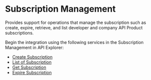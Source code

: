 # Subscription Management

Provides support for operations that manage the subscription such as create, expire, retrieve, and list developer and company API Product subscriptions.

Begin the integration using the following services in the Subscription Management in API Explorer:

* [Create Subscription](?path=reference/ConsumerManagement/CreatesProduct)
* [List of Subscription](?path=reference/ConsumerManagement/listSubscription)
* [Get Subscription](?path=reference/ConsumerManagement/GetSubscription)
* [Expire Subscription](?path=reference/ConsumerManagement/ExpireSubscription)
